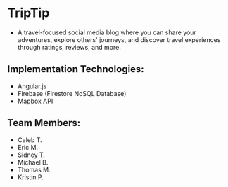 # TripTip
* A travel-focused social media blog where you can share your adventures, explore others' journeys, and discover travel experiences through ratings, reviews, and more.

## Implementation Technologies:
* Angular.js
* Firebase (Firestore NoSQL Database)
* Mapbox API

## Team Members:
* Caleb T.
* Eric M.
* Sidney T.
* Michael B.
* Thomas M.
* Kristin P.
